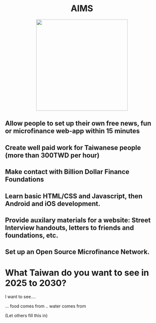 <h1 align="center">AIMS</h1>
<p align="center">
<img width="300" height="300" src="https://i.imgur.com/bbyODG4.jpeg">
  </p>

## Allow people to set up their own free news, fun or microfinance web-app within 15 minutes

## Create well paid work for Taiwanese people (more than 300TWD per hour) 

## Make contact with Billion Dollar Finance Foundations

## Learn basic HTML/CSS and Javascript, then Android and iOS development. 

## Provide auxilary materials for a website: Street Interview handouts, letters to friends and foundations, etc. 

## Set up an Open Source Microfinance Network. 



# What Taiwan do you want to see in 2025 to 2030?

I want to see....

... food comes from
.. water comes from

(Let others fill this in)
